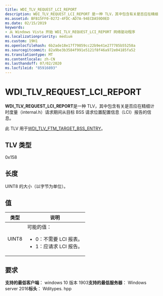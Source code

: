 ```yaml
---
title: WDI_TLV_REQUEST_LCI_REPORT
description: WDI_TLV_REQUEST_LCI_REPORT 是一种 TLV，其中包含有关是否应在精细计时度量（INTERNAL.H）请求期间从目标 BSS 请求位置配置信息（LCI）报告的信息。
ms.assetid: BFB15FF0-0272-4FDC-AD7A-94ECDA59D0ED
ms.date: 02/15/2019
keywords:
- 从 Windows Vista 开始 WDI_TLV_REQUEST_LCI_REPORT 网络驱动程序
ms.localizationpriority: medium
ms.custom: 19H1
ms.openlocfilehash: 6b2ade18e17f79859cc22b9e41e277785b55258a
ms.sourcegitcommit: 82a9be3b3584f991e5121f8f46a972e04185fa52
ms.translationtype: MT
ms.contentlocale: zh-CN
ms.lasthandoff: 07/02/2020
ms.locfileid: "85916893"
---
```

# <a name="wdi_tlv_request_lci_report"></a>WDI_TLV_REQUEST_LCI_REPORT

**WDI_TLV_REQUEST_LCI_REPORT**是一种 TLV，其中包含有关是否应在精细计时度量（internal.h）请求期间从目标 BSS 请求位置配置信息（LCI）报告的信息。

此 TLV 用于[WDI_TLV_FTM_TARGET_BSS_ENTRY](wdi-tlv-ftm-target-bss-entry.md)。

## <a name="tlv-type"></a>TLV 类型

0x158

## <a name="length"></a>长度

UINT8 的大小（以字节为单位）。

## <a name="values"></a>值

| 类型 | 说明 |
| --- | --- |
| UINT8 | 可能的值： <ul><li>0：不需要 LCI 报表。</li><li>1：应请求 LCI 报告。</li></ul> |

## <a name="requirements"></a>要求

**支持的最低客户端**： windows 10 版本 1903**支持的最低服务器**： Windows server 2016**标头**： Wditypes. hpp
